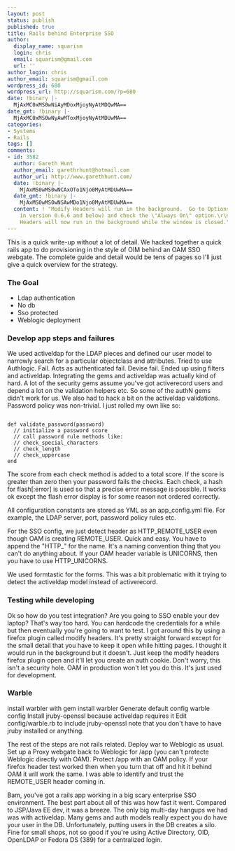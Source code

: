 ```yaml
---
layout: post
status: publish
published: true
title: Rails behind Enterprise SSO
author:
  display_name: squarism
  login: chris
  email: squarism@gmail.com
  url: ''
author_login: chris
author_email: squarism@gmail.com
wordpress_id: 680
wordpress_url: http://squarism.com/?p=680
date: !binary |-
  MjAxMC0xMS0wNiAyMDoxMjoyNyAtMDQwMA==
date_gmt: !binary |-
  MjAxMC0xMS0wNyAwMToxMjoyNyAtMDUwMA==
categories:
- Systems
- Rails
tags: []
comments:
- id: 3582
  author: Gareth Hunt
  author_email: garethrhunt@hotmail.com
  author_url: http://www.garethhunt.com/
  date: !binary |-
    MjAxMS0wMS0wNCAxOTo1Njo0MyAtMDUwMA==
  date_gmt: !binary |-
    MjAxMS0wMS0wNSAwMDo1Njo0MyAtMDUwMA==
  content: ! "Modify Headers will run in the background.  Go to Options (Configuration
    in version 0.6.6 and below) and check the \"Always On\" option.\r\n\r\nModify
    Headers will now run in the background while the window is closed."
---
```

<p>This is a quick write-up without a lot of detail.  We hacked together a quick rails app to do provisioning in the style of OIM behind an OAM SSO webgate.  The complete guide and detail would be tens of pages so I'll just give a quick overview for the strategy.</p>
<h3>The Goal</h3></p>
<ul>
<li>Ldap authentication</li>
<li>No db</li>
<li>Sso protected</li>
<li>Weblogic deployment</li>
</ul></p>
<h3>Develop app steps and failures</h3><p>
We used activeldap for the LDAP pieces and defined our user model to narrowly search for a particular objectclass and attributes.  Tried to use Authlogic.  Fail.  Acts as authenticated fail.  Devise fail.  Ended up using filters and activeldap.  Integrating the gems and activeldap was actually kind of hard.  A lot of the security gems assume you've got activerecord users and depend a lot on the validation helpers etc.  So some of the authN gems didn't work for us.  We also had to hack a bit on the activeldap validations.  Password policy was non-trivial.  I just rolled my own like so:</p>
<p><code>
def validate_password(password)
  // initialize a password score
  // call password rule methods like:
  // check_special_characters
  // check_length
  // check_uppercase
end
</code></p>
<p>The score from each check method is added to a total score.  If the score is greater than zero then your password fails the checks.  Each check, a hash for flash[:error] is used so that a precise error message is possible.  It works ok except the flash error display is for some reason not ordered correctly.</p>
<p>All configuration constants are stored as YML as an app_config.yml file.  For example, the LDAP server, port, password policy rules etc.</p>
<p>For the SSO config, we just detect header as HTTP_REMOTE_USER even though OAM is creating REMOTE_USER.  Quick and easy.  You have to append the "HTTP_" for the name.  It's a naming convention thing that you can't do anything about.  If your OAM header variable is UNICORNS, then you have to use HTTP_UNICORNS.</p>
<p>We used formtastic for the forms.  This was a bit problematic with it trying to detect the activeldap model instead of activerecord.</p>
<h3>Testing while developing</h3><p>
Ok so how do you test integration?  Are you going to SSO enable your dev laptop?  That's way too hard.  You can hardcode the credentials for a while but then eventually you're going to want to test.  I got around this by using a firefox plugin called modify headers. It's pretty straight forward except for the small detail that you have to keep it open while hitting pages. I thought it would run in the background but it doesn't.  Just keep the modify headers firefox plugin open and it'll let you create an auth cookie.  Don't worry, this isn't a security hole.  OAM in production won't let you do this.  It's just used for development.</p>
<h3>Warble</h3><p>
install warbler with gem install warbler
Generate default config warble config
Install jruby-openssl because activeldap requires it
Edit config/warble.rb to include jruby-openssl note that you don't have to have jruby installed or anything.</p>
<p>The rest of the steps are not rails related.  Deploy war to Weblogic as usual.  Set up a Proxy webgate back to Weblogic for /app (you can't protecte Weblogic directly with OAM).  Protect /app with an OAM policy.  If your firefox header test worked then when you turn that off and hit it behind OAM it will work the same. I was able to identify and trust the REMOTE_USER header coming in.</p>
<p>Bam, you've got a rails app working in a big scary enterprise SSO environment.  The best part about all of this was how fast it went.  Compared to JSP/Java EE dev, it was a breeze.  The only big multi-day hangups we had was with activeldap.  Many gems and auth models really expect you do have your user in the DB.  Unfortunately, putting users in the DB creates a silo.  Fine for small shops, not so good if you're using Active Directory, OID, OpenLDAP or Fedora DS (389) for a centralized login.</p>
